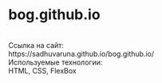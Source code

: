 # bog.github.io
<br>
 Ссылка на сайт:
 <br>
 https://sadhuvaruna.github.io/bog.github.io/
 <br>
 Используемые технологии: 
<br>    
HTML, CSS, FlexBox
